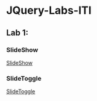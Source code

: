 # JQuery-Labs-ITI
## Lab 1:
### SlideShow
[SlideShow](https://raneenmahmoud.github.io/JQuery-Labs-ITI/Lab1/SlideShow/index.html) <br/>
### SlideToggle
[SlideToggle](https://raneenmahmoud.github.io/JQuery-Labs-ITI/Lab1/SlideToggle/index.html)<br/>
